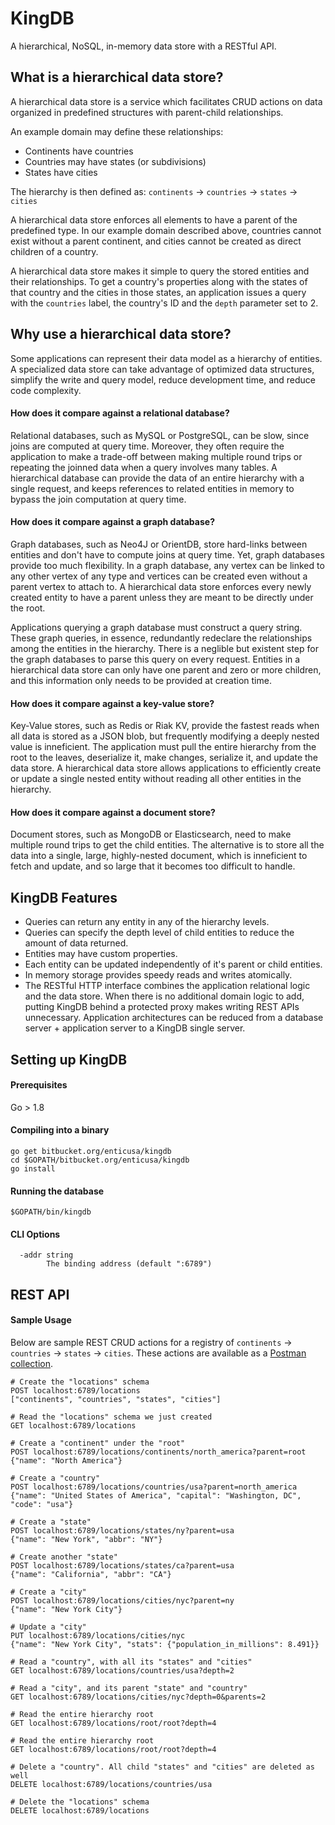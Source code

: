 # KingDB #
A hierarchical, NoSQL, in-memory data store with a RESTful API.

## What is a hierarchical data store? ##
A hierarchical data store is a service which facilitates CRUD actions on data organized in predefined structures with parent-child relationships.

An example domain may define these relationships:

* Continents have countries
* Countries may have states (or subdivisions)
* States have cities

The hierarchy is then defined as: `continents` -> `countries` -> `states` -> `cities`

A hierarchical data store enforces all elements to have a parent of the predefined type. In our example domain described above, countries cannot exist without a parent continent, and cities cannot be created as direct children of a country.

A hierarchical data store makes it simple to query the stored entities and their relationships. To get a country's properties along with the states of that country and the cities in those states, an application issues a query with the `countries` label, the country's ID and the `depth` parameter set to 2.

## Why use a hierarchical data store? ##
Some applications can represent their data model as a hierarchy of entities. A specialized data store can take advantage of optimized data structures, simplify the write and query model, reduce development time, and reduce code complexity.

#### How does it compare against a relational database? ####
Relational databases, such as MySQL or PostgreSQL, can be slow, since joins are computed at query time. Moreover, they often require the application to make a trade-off between making multiple round trips or repeating the joinned data when a query involves many tables. A hierarchical database can provide the data of an entire hierarchy with a single request, and keeps references to related entities in memory to bypass the join computation at query time.

#### How does it compare against a graph database? ####
Graph databases, such as Neo4J or OrientDB, store hard-links between entities and don't have to compute joins at query time. Yet, graph databases provide too much flexibility. In a graph database, any vertex can be linked to any other vertex of any type and vertices can be created even without a parent vertex to attach to. A hierarchical data store enforces every newly created entity to have a parent unless they are meant to be directly under the root.

Applications querying a graph database must construct a query string. These graph queries, in essence, redundantly redeclare the relationships among the entities in the hierarchy. There is a neglible but existent step for the graph databases to parse this query on every request. Entities in a hierarchical data store can only have one parent and zero or more children, and this information only needs to be provided at creation time.

#### How does it compare against a key-value store? ####
Key-Value stores, such as Redis or Riak KV, provide the fastest reads when all data is stored as a JSON blob, but frequently modifying a deeply nested value is inneficient. The application must pull the entire hierarchy from the root to the leaves, deserialize it, make changes, serialize it, and update the data store. A hierarchical data store allows applications to efficiently create or update a single nested entity without reading all other entities in the hierarchy.

#### How does it compare against a document store? ####
Document stores, such as MongoDB or Elasticsearch, need to make multiple round trips to get the child entities. The alternative is to store all the data into a single, large, highly-nested document, which is inneficient to fetch and update, and so large that it becomes too difficult to handle.

## KingDB Features ##
- Queries can return any entity in any of the hierarchy levels.
- Queries can specify the depth level of child entities to reduce the amount of data returned.
- Entities may have custom properties.
- Each entity can be updated independently of it's parent or child entities.
- In memory storage provides speedy reads and writes atomically.
- The RESTful HTTP interface combines the application relational logic and the data store. When there is no additional domain logic to add, putting KingDB behind a protected proxy makes writing REST APIs unnecessary. Application architectures can be reduced from a database server + application server to a KingDB single server.

## Setting up KingDB ##

#### Prerequisites ####
Go > 1.8

#### Compiling into a binary ####
```
go get bitbucket.org/enticusa/kingdb
cd $GOPATH/bitbucket.org/enticusa/kingdb
go install
```

#### Running the database ####
```
$GOPATH/bin/kingdb
```

#### CLI Options ###
```
  -addr string
        The binding address (default ":6789")
```

## REST API ##

#### Sample Usage ####
Below are sample REST CRUD actions for a registry of `continents` -> `countries` -> `states` -> `cities`. These actions are available as a [Postman collection](demo_postman_collection.json).
```
# Create the "locations" schema
POST localhost:6789/locations
["continents", "countries", "states", "cities"]

# Read the "locations" schema we just created
GET localhost:6789/locations

# Create a "continent" under the "root"
POST localhost:6789/locations/continents/north_america?parent=root
{"name": "North America"}

# Create a "country"
POST localhost:6789/locations/countries/usa?parent=north_america
{"name": "United States of America", "capital": "Washington, DC", "code": "usa"}

# Create a "state"
POST localhost:6789/locations/states/ny?parent=usa
{"name": "New York", "abbr": "NY"}

# Create another "state"
POST localhost:6789/locations/states/ca?parent=usa
{"name": "California", "abbr": "CA"}

# Create a "city"
POST localhost:6789/locations/cities/nyc?parent=ny
{"name": "New York City"}

# Update a "city"
PUT localhost:6789/locations/cities/nyc
{"name": "New York City", "stats": {"population_in_millions": 8.491}}

# Read a "country", with all its "states" and "cities"
GET localhost:6789/locations/countries/usa?depth=2

# Read a "city", and its parent "state" and "country"
GET localhost:6789/locations/cities/nyc?depth=0&parents=2

# Read the entire hierarchy root
GET localhost:6789/locations/root/root?depth=4

# Read the entire hierarchy root
GET localhost:6789/locations/root/root?depth=4

# Delete a "country". All child "states" and "cities" are deleted as well
DELETE localhost:6789/locations/countries/usa

# Delete the "locations" schema
DELETE localhost:6789/locations
```